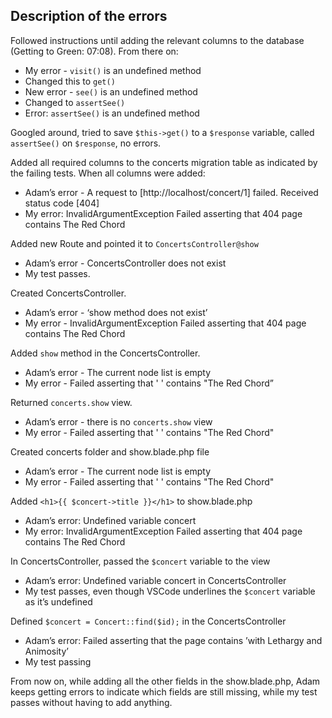 ## Description of the errors

Followed instructions until adding the relevant columns to the database (Getting to Green: 07:08). From there on:

- My error - `visit()` is an undefined method
- Changed this to `get()`
- New error - `see()` is an undefined method
- Changed to `assertSee()`
- Error: `assertSee()` is an undefined method

Googled around, tried to save `$this->get()` to a `$response` variable, called `assertSee()` on `$response`, no errors.

Added all required columns to the concerts migration table as indicated by the failing tests. When all columns were added:

- Adam’s error - A request to [http://localhost/concert/1] failed. Received status code [404]
- My error: InvalidArgumentException Failed asserting that 404 page contains The Red Chord

Added new Route and pointed it to `ConcertsController@show`

- Adam’s error - ConcertsController does not exist
- My test passes.

Created ConcertsController. 

- Adam’s error - ‘show method does not exist’
- My error - InvalidArgumentException Failed asserting that 404 page contains The Red Chord

Added `show` method in the ConcertsController.

- Adam’s error - The current node list is empty
- My error - Failed asserting that ' ' contains "The Red Chord”

Returned `concerts.show` view.

- Adam’s error - there is no `concerts.show` view
- My error - Failed asserting that ' ' contains "The Red Chord"

Created concerts folder and show.blade.php file

- Adam’s error - The current node list is empty
- My error - Failed asserting that ' ' contains "The Red Chord"

Added `<h1>{{ $concert->title }}</h1>` to show.blade.php

- Adam’s error: Undefined variable concert
- My error: InvalidArgumentException Failed asserting that 404 page contains The Red Chord  

In ConcertsController, passed the `$concert` variable to the view

- Adam’s error: Undefined variable concert in ConcertsController
- My test passes, even though VSCode underlines the `$concert` variable as it’s undefined

Defined `$concert = Concert::find($id);` in the ConcertsController

- Adam’s error: Failed asserting that the page contains ’with Lethargy and Animosity’
- My test passing

From now on, while adding all the other fields in the show.blade.php, Adam keeps getting errors to indicate which fields are still missing, while my test passes without having to add anything.